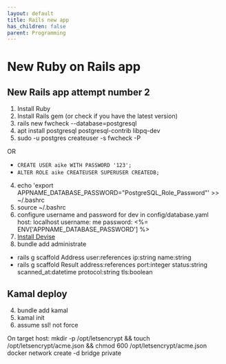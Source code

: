 ```yaml
---
layout: default
title: Rails new app
has_children: false
parent: Programming
---
```


# New Ruby on Rails app

## New Rails app attempt number 2

1. Install Ruby
2. Install Rails gem (or check if you have the latest version)
3. rails new fwcheck --database=postgresql
4. apt install postgresql postgresql-contrib libpq-dev
5. sudo -u postgres createuser -s fwcheck -P

OR

- `CREATE USER aike WITH PASSWORD '123';`
- `ALTER ROLE aike CREATEUSER SUPERUSER CREATEDB;`

4. echo 'export APPNAME_DATABASE_PASSWORD="PostgreSQL_Role_Password"' >> ~/.bashrc
5. source ~/.bashrc
6. configure username and password for dev in config/database.yaml
  host: localhost
  username: me
  password: <%= ENV['APPNAME_DATABASE_PASSWORD'] %>
7. [Install Devise](https://docs.aikedejongste.nl/programming/rails-devise.html)
8. bundle add administrate

- rails g scaffold Address user:references ip:string name:string
- rails g scaffold Result address:references port:integer status:string scanned_at:datetime protocol:string tls:boolean


## Kamal deploy

4. bundle add kamal
5. kamal init
10. assume ssl! not force

On target host:
mkdir -p /opt/letsencrypt && touch /opt/letsencrypt/acme.json && chmod 600 /opt/letsencrypt/acme.json
docker network create -d bridge private


